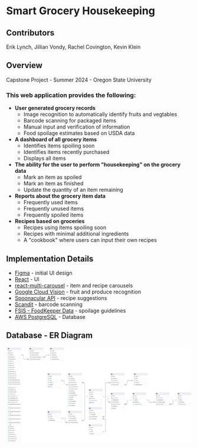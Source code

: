 # Smart Grocery Housekeeping

## Contributors

Erik Lynch, Jillian Vondy, Rachel Covington, Kevin Klein

## Overview
Capstone Project - Summer 2024 - Oregon State University

### This web application provides the following:
- **User generated grocery records**
  - Image recognition to automatically identify fruits and vegtables
  - Barcode scanning for packaged items
  - Manual input and verification of information
  - Food spoilage estimates based on USDA data
- **A dashboard of all grocery items**
  - Identifies items spoiling soon
  - Identifies items recently purchased
  - Displays all items
- **The ability for the user to perform "housekeeping" on the grocery data**
  - Mark an item as spoiled
  - Mark an item as finished
  - Update the quantity of an item remaining
- **Reports about the grocery item data**
  - Frequently used items
  - Frequently unused items
  - Frequently spoiled items
- **Recipes based on groceries**
  - Recipes using items spoiling soon
  - Recipes with minimal additional ingredients
  - A "cookbook" where users can input their own recipes

## Implementation Details
- [Figma](https://www.figma.com/proto/EccuouzOB2mMfGrjTj08SP/Smart-Grocery-Housekeeping?node-id=0-1&t=nbDnhliuOygyemjY-1) - initial UI design
- [React](https://react.dev/) - UI
- [react-multi-carousel](https://www.npmjs.com/package/react-multi-carousel) - item and recipe carousels
- [Google Cloud Vision](https://cloud.google.com/vision?hl=en) - fruit and produce recognition
- [Spoonacular API](https://spoonacular.com/food-api) - recipe suggestions
- [Scandit](https://www.scandit.com/?utm_source=google&utm_medium=cpc&utm_campaign=North-America-24Q3-ams-brand-paid-search-Brand-Terms-Mix&utm_term=scandit&gad_source=1&gclid=CjwKCAjw_Na1BhAlEiwAM-dm7FCNa_kPXgEifCkxgkmOX9rDwRQWqdHHhBQnw_xyxzg5ts_AZsSIaRoCN3UQAvD_BwE) - barcode scanning
- [FSIS - FoodKeeper Data](https://catalog.data.gov/dataset/fsis-foodkeeper-data) - spoilage guidelines
- [AWS PostgreSQL](https://aws.amazon.com/rds/postgresql/) - Database

## Database - ER Diagram
![ER Diagram](/ERDiagram.png)
